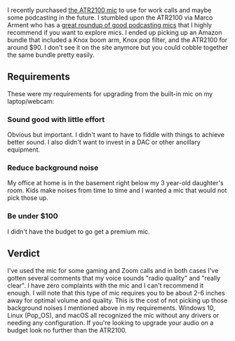 I recently purchased [the ATR2100 mic](https://amzn.to/2RYeOAm) to use for work calls and maybe some podcasting in the future. I stumbled upon the ATR2100 via Marco Arment who has a [great roundup of good podcasting mics](https://marco.org/podcasting-microphones) that I highly recommend if you want to explore mics. I ended up picking up an Amazon bundle that included a Knox boom arm, Knox pop filter, and the ATR2100 for around $90. I don't see it on the site anymore but you could cobble together the same bundle pretty easily.

## Requirements
These were my requirements for upgrading from the built-in mic on my laptop/webcam:

### Sound good with little effort
Obvious but important. I didn't want to have to fiddle with things to achieve better sound. I also didn't want to invest in a DAC or other ancillary equipment.

### Reduce background noise
My office at home is in the basement right below my 3 year-old daughter's room. Kids make noises from time to time and I wanted a mic that would not pick those up.

### Be under $100
I didn't have the budget to go get a premium mic.

## Verdict
I've used the mic for some gaming and Zoom calls and in both cases I've gotten several comments that my voice sounds "radio quality" and "really clear". I have zero complaints with the mic and I can't recommend it enough. I will note that this type of mic requires you to be about 2-6 inches away for optimal volume and quality. This is the cost of not picking up those background noises I mentioned above in my requirements. Windows 10, Linux (Pop_OS), and macOS all recognized the mic without any drivers or needing any configuration. If you're looking to upgrade your audio on a budget look no further than the ATR2100.
